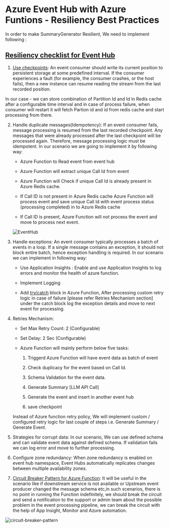 # Azure Event Hub with Azure Funtions - Resiliency Best Practices

 

In order to make SummaryGenerator Resilient, We need to implement following :

 

## [Resiliency checklist for Event Hub](https://learn.microsoft.com/en-us/azure/architecture/checklist/resiliency-per-service#event-hubs)

 

1. [Use checkpoints](https://www.oag.com/en/knowledge/checkpointing-with-azure-event-hubs): An event consumer should write its current position to persistent storage at some predefined interval. If the consumer experiences a fault (for example, the consumer crashes, or the host fails), then a new instance can resume reading the stream from the last recorded position.

In our case - we can store combination of Partition Id and Id in Redis cache after a configurable time interval and in case of process failure, when consumer will restart it will fetch Partion id and id from redis cache and start processing from there.

 

2. Handle duplicate messages(Idempotency): If an event consumer fails, message processing is resumed from the last recorded checkpoint. Any messages that were already processed after the last checkpoint will be processed again. Therefore, message processing logic must be idempotent. In our scenario we are going to implement it by following way:

    * Azure Function to Read event from event hub

    * Azure Function will extract unique Call Id from event

    * Azure Function will Check if unique Call Id is already present in Azure Redis cache.

    * If Call ID is not present in Azure Redis cache Azure Function will process event and save unique Call Id with event process status (processing completed) in to Azure Redis cache

    * If Call ID is present, Azure Function will not process the event and move to process next event.

    ![EventHub](../llm/img/EventHub.png)

 

3. Handle exceptions: An event consumer typically processes a batch of events in a loop. If a single message contains an exception, it should not block entire batch, hence exception handling is required. In our scenario we can implement in following way:

   

    * Use Application Insights : Enable and use Application Insights to log errors and monitor the health of azure function.

    * Implement Logging

    * Add [try/catch](https://learn.microsoft.com/en-us/azure/azure-functions/functions-reliable-event-processing) block in Azure Function, After processing custom retry logic in case of failure [please refer Retries Mechanism section] under the catch block log the exception details and move to next event for processing.

 

4. Retries Mechanism:

    * Set Max Retry Count: 2 (Configurable)

    * Set Delay: 2 Sec (Configurable)

    * Azure Function will mainly perform below five tasks:

        1. Triggerd Azure Function will have event data as batch of event

        2. Check duplicacy for the event based on Call Id.

        3. Schema Validation for the event data.

        4. Generate Summary [LLM API Call]

        5. Generate the event and insert in another event hub
        6. save checkpoint

    Instead of Azure function retry policy, We will implement custom / configured retry logic for last couple of steps i.e. Generate Summary / Generate Event.

 

5. Strategies for corrupt data: In our scenario, We can use defined schema and can validate event data against defined schema. If validation fails we can log error and move to further processing.

 

6. Configure zone redundancy: When zone redundancy is enabled on event hub namespace, Event Hubs automatically replicates changes between multiple availability zones.

 

7. [Circuit Breaker Pattern for Azure Function](https://binduc.medium.com/circuit-breaker-pattern-for-azure-function-678ca0f7c3b5): It will be useful in the scenario like if downstream service is not available or Upstream event producer changed the message schema etc,in such scenarios, there is no point in running the Function indefinitely, we should break the circuit and send a notification to the support or admin team about the possible problem in the event processing pipeline, we can break the circuit with the help of App Insight, Monitor and Azure automation.

![circuit-breaker-pattern](../llm/img/circuit-breaker-pattern.png)
